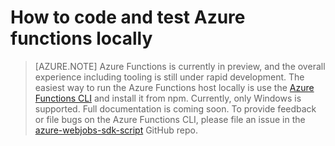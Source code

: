<properties
    pageTitle="Develop and run Azure functions locally | Microsoft Azure"
    description="Learn how to code and test Azure functions on your local machine before running them on Azure Functions"
    services="functions"
    documentationCenter="na"
    authors="lindydonna"
    manager="erikre"
    editor=""/>

<tags
    ms.service="functions"
    ms.workload="na"
    ms.tgt_pltfrm="multiple"
    ms.devlang="multiple"
    ms.topic="article"
    ms.date="10/25/2016"
    ms.author="donnam"/>

# <a name="how-to-code-and-test-azure-functions-locally"></a>How to code and test Azure functions locally 

> [AZURE.NOTE] Azure Functions is currently in preview, and the overall experience including tooling is still under rapid development. The easiest way to run the Azure Functions host locally is use the [Azure Functions CLI](https://go.microsoft.com/fwlink/?linkid=832752) and install it from npm. Currently, only Windows is supported. Full documentation is coming soon. To provide feedback or file bugs on the Azure Functions CLI, please file an issue in the [azure-webjobs-sdk-script](https://github.com/Azure/azure-webjobs-sdk-script) GitHub repo. 

